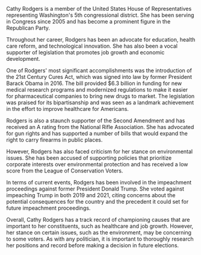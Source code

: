Cathy Rodgers is a member of the United States House of Representatives representing Washington's 5th congressional district. She has been serving in Congress since 2005 and has become a prominent figure in the Republican Party.

Throughout her career, Rodgers has been an advocate for education, health care reform, and technological innovation. She has also been a vocal supporter of legislation that promotes job growth and economic development.

One of Rodgers' most significant accomplishments was the introduction of the 21st Century Cures Act, which was signed into law by former President Barack Obama in 2016. The bill provided $6.3 billion in funding for new medical research programs and modernized regulations to make it easier for pharmaceutical companies to bring new drugs to market. The legislation was praised for its bipartisanship and was seen as a landmark achievement in the effort to improve healthcare for Americans.

Rodgers is also a staunch supporter of the Second Amendment and has received an A rating from the National Rifle Association. She has advocated for gun rights and has supported a number of bills that would expand the right to carry firearms in public places.

However, Rodgers has also faced criticism for her stance on environmental issues. She has been accused of supporting policies that prioritize corporate interests over environmental protection and has received a low score from the League of Conservation Voters.

In terms of current events, Rodgers has been involved in the impeachment proceedings against former President Donald Trump. She voted against impeaching Trump in both 2019 and 2021, citing concerns about the potential consequences for the country and the precedent it could set for future impeachment proceedings.

Overall, Cathy Rodgers has a track record of championing causes that are important to her constituents, such as healthcare and job growth. However, her stance on certain issues, such as the environment, may be concerning to some voters. As with any politician, it is important to thoroughly research her positions and record before making a decision in future elections.

